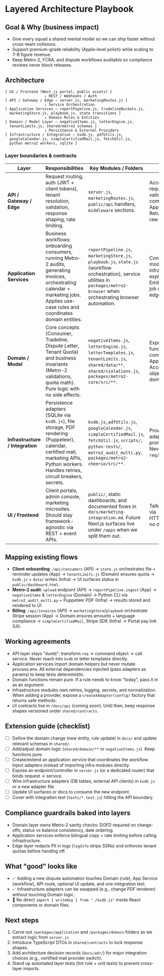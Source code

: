 # Layered Architecture Playbook

## Goal & Why (business impact)
- Give every squad a shared mental model so we can ship faster without cross-team collisions.
- Support premium-grade reliability (Apple-level polish) while scaling to 7–8 figure revenue.
- Keep Metro-2, FCRA, and dispute workflows auditable so compliance reviews never block releases.

## Architecture
```
[ UI / Frontend (Next.js portal, public assets) ]
                  ↓ REST / Webhooks / Auth
[ API / Gateway / Edge — server.js, marketingRoutes.js ]
                  ↓ Service Orchestration
[ Application Services — reportPipeline.js, tradelineBuckets.js,
  marketingStore.js, playbook.js, state transitions ]
                  ↓ Domain Rules & Entities
[ Domain / Model Layer — negativeItems.js, letterEngine.js,
  tenantLimits.js, shared/metro2 schemas ]
                  ↓ Persistence & External Providers
[ Infrastructure / Integration — kvdb.js, pdfUtils.js,
  googleCalendar.js, simpleCertifiedMail.js, fetchUtil.js,
  python metro2 workers, sqlite ]
```

### Layer boundaries & contracts
| Layer | Responsibilities | Key Modules / Folders | Hand-offs |
| --- | --- | --- | --- |
| **API / Gateway / Edge** | Request routing, auth (JWT + client tokens), tenant resolution, validation, response shaping, rate limiting. | `server.js`, `marketingRoutes.js`, `public/api` handlers, `middleware` sections. | Accepts HTTP/WS requests, hands validated commands/events to Application layer. Returns DTOs only (no raw DB rows). |
| **Application Services** | Business workflows: onboarding consumers, running Metro-2 audits, generating invoices, orchestrating calendar + marketing jobs. Applies use-case rules and coordinates domain entities. | `reportPipeline.js`, `marketingStore.js`, `playbook.js`, `state.js` (workflow orchestration), service utilities in `packages/metro2-browser` when orchestrating browser automation. | Consumes domain models, calls infrastructure through explicit adapters. Emits events (`logInfo`, job queues) back to edge. |
| **Domain / Model** | Core concepts (Consumer, Tradeline, Dispute Letter, Tenant Quota) and business invariants (Metro-2 validations, quota math). Pure logic with no side effects. | `negativeItems.js`, `letterEngine.js`, `letterTemplates.js`, `tenantLimits.js`, `shared/data/**`, `shared/violations.js`, `packages/metro2-core/src/**`. | Exposed as pure functions/classes consumed by Application layer. Accepts POJOs/value objects; returns domain DTOs, errors. |
| **Infrastructure / Integration** | Persistence adapters (SQLite via `kvdb.js`), file storage, PDF rendering (Puppeteer), calendar, certified mail, marketing APIs, Python workers. Handles retries, circuit breakers, secrets. | `kvdb.js`, `pdfUtils.js`, `googleCalendar.js`, `simpleCertifiedMail.js`, `fetchUtil.js`, `scripts/`, `python-tests/`, `metro2_audit_multi.py`, `packages/metro2-cheerio/src/**`. | Provide async adapters returning promises/observables. Never expose Express `req/res`. |
| **UI / Frontend** | Client portals, admin console, marketing microsites. Should stay framework-agnostic via REST + event APIs. | `public/`, static dashboards, and documented flows in `docs/marketing-integration.md`. Future Next.js surfaces live under `/apps` when we split them out. | Talks only to API layer via HTTPS/WebSocket; no direct DB access. |

## Mapping existing flows
- **Client onboarding**: `/api/consumers` (API) → `state.js` orchestrates file + reminder updates (App) → `tenantLimits.js` (Domain) ensures quota → `kvdb.js` + `data/` writes (Infra) → UI surfaces status in `public/dashboard.html`.
- **Metro-2 audit**: `upload` endpoint (API) → `reportPipeline.ingest` (App) → `negativeItems` & `letterEngine` (Domain) → Python CLI via `metro2_audit_multi.py` + Puppeteer PDF (Infra) → results stored and rendered to UI.
- **Billing**: `/api/invoices` (API) → `marketingStore`/`playbook` orchestrate Stripe session (App) → Domain ensures amounts + language compliance → `simpleCertifiedMail`, Stripe SDK (Infra) → Portal pay link (UI).

## Working agreements
- API layer stays "dumb": transform `req` → command object → call service. Never reach into `kvdb` or letter templates directly.
- Application services import domain helpers but never mutate process.env. All external dependencies injected (pass adapters as params) to keep tests deterministic.
- Domain functions remain pure. If a rule needs to know "today", pass it in as an argument.
- Infrastructure modules own retries, logging, secrets, and normalization. When adding a provider, expose a `createXAdapter(config)` factory that returns safe methods.
- UI contracts live in `/docs/api` (coming soon). Until then, keep response shapes versioned under `shared/contracts`.

## Extension guide (checklist)
- [ ] Define the domain change (new entity, rule update) in `docs/` and update relevant schemas in `shared/`.
- [ ] Add/adjust domain logic (`shared/domain/**` or `negativeItems.js`). Keep functions pure.
- [ ] Create/extend an application service that coordinates the workflow. Inject adapters instead of importing infra modules directly.
- [ ] Expose an endpoint/controller in `server.js` (or a dedicated router) that binds request → service.
- [ ] Wire infrastructure adapters (DB tables, external API clients) in `kvdb.js` or a new adapter file.
- [ ] Update UI surfaces or docs to consume the new endpoint.
- [ ] Cover with integration test (`tests/*.test.js`) hitting the API boundary.

## Compliance guardrails baked into layers
- Domain layer owns Metro-2 sanity checks: DOFD required on charge-offs, status vs balance consistency, date ordering.
- Application services enforce bilingual copy + rate limiting before calling infrastructure.
- Edge layer redacts PII in logs (`logInfo` strips SSNs) and enforces tenant quotas before handing off.

## What "good" looks like
- ✅ Adding a new dispute automation touches Domain (rule), App Service (workflow), API route, optional UI update, and one integration test.
- ✅ Infrastructure adapters can be swapped (e.g., change PDF renderer) without touching Domain logic.
- 🚫 No direct `import { writeKey } from "./kvdb.js"` inside React components or domain files.

## Next steps
1. Carve out `/packages/application` and `/packages/domain` folders as we extract logic from `server.js`.
2. Introduce TypeScript DTOs in `shared/contracts` to lock response shapes.
3. Add architecture decision records (`docs/adr/`) for major integration choices (e.g., certified mail provider switch).
4. Stand up automated layer tests (lint rule + unit tests) to prevent cross-layer imports.
